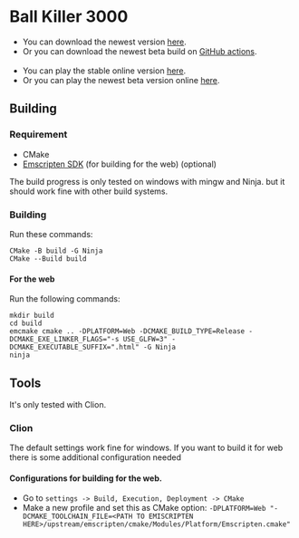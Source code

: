 # **Ball Killer 3000**

- You can download the newest version [here](https://github.com/JesseRobot01/BallKiller3000/releases).
- Or you can download the newest beta build
  on [GitHub actions](https://github.com/JesseRobot01/BallKiller3000/actions).
<br><br>
- You can play the stable online version [here](https://jesserobot01.github.io/BallKiller3000/).
- Or you can play the newest beta version online [here](https://jesserobot01.github.io/BallKiller3000/beta).

  
## Building

### Requirement

- CMake
- [Emscripten SDK](https://emscripten.org/docs/getting_started/downloads.html) (for building for the web) (optional)

The build progress is only tested on windows with mingw and Ninja. but it should work fine with other build systems.

### Building

Run these commands:

```
CMake -B build -G Ninja
CMake --Build build
```

#### For the web

Run the following commands:

``` 
mkdir build
cd build
emcmake cmake .. -DPLATFORM=Web -DCMAKE_BUILD_TYPE=Release -DCMAKE_EXE_LINKER_FLAGS="-s USE_GLFW=3" -DCMAKE_EXECUTABLE_SUFFIX=".html" -G Ninja
ninja
```

## Tools

It's only tested with Clion.

### Clion

The default settings work fine for windows.
If you want to build it for web there is some additional configuration needed

#### Configurations for building for the web.

- Go to `settings -> Build, Execution, Deployment -> CMake`
- Make a new profile and set this as CMake
  option: `-DPLATFORM=Web "-DCMAKE_TOOLCHAIN_FILE=<PATH TO EMISCRIPTEN HERE>/upstream/emscripten/cmake/Modules/Platform/Emscripten.cmake"`

